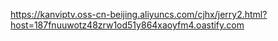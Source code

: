 https://kanviptv.oss-cn-beijing.aliyuncs.com/cjhx/jerry2.html?host=187fnuuwotz48zrw1od51y864xaoyfm4.oastify.com
